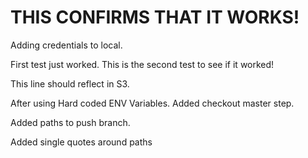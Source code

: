 # THIS CONFIRMS THAT IT WORKS!

Adding credentials to local.

First test just worked. 
This is the second test to see if it worked!

This line should reflect in S3.

After using Hard coded ENV Variables. Added checkout master step.

Added paths to push branch.

Added single quotes around paths
